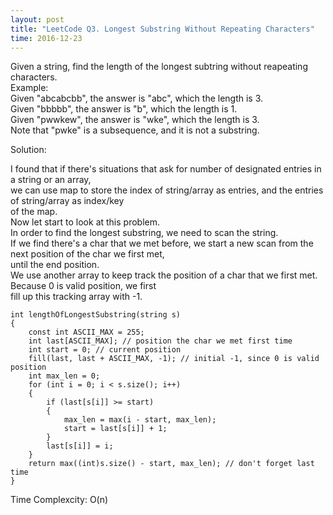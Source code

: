 ```yaml
---
layout: post
title: "LeetCode Q3. Longest Substring Without Repeating Characters"
time: 2016-12-23
---
```

Given a string, find the length of the longest subtring without reapeating characters.                          
Example:                                
Given "abcabcbb", the answer is "abc", which the length is 3.                                   
Given "bbbbb", the answer is "b", which the length is 1.                                    
Given "pwwkew", the answer is "wke", which the length is 3.                                 
Note that "pwke" is a subsequence, and it is not a substring.                                       

Solution:

I found that if there's situations that ask for number of designated entries in a string or an array,                       
we can use map to store the index of string/array as entries, and the entries of string/array as index/key              
of the map.                 
Now let start to look at this problem.                              
In order to find the longest substring, we need to scan the string.                 
If we find there's a char that we met before, we start a new scan from the next position of the char we first met,      
until the end position.         
We use another array to keep track the position of a char that we first met. Because 0 is valid position, we first          
fill up this tracking array with -1.                                

    int lengthOfLongestSubstring(string s) 
    {
        const int ASCII_MAX = 255;
        int last[ASCII_MAX]; // position the char we met first time
        int start = 0; // current position
        fill(last, last + ASCII_MAX, -1); // initial -1, since 0 is valid position
        int max_len = 0;
        for (int i = 0; i < s.size(); i++) 
        {
            if (last[s[i]] >= start) 
            {
                max_len = max(i - start, max_len);
                start = last[s[i]] + 1;
            }
            last[s[i]] = i;
        }
        return max((int)s.size() - start, max_len); // don't forget last time
    }

Time Complexcity:   O(n)
